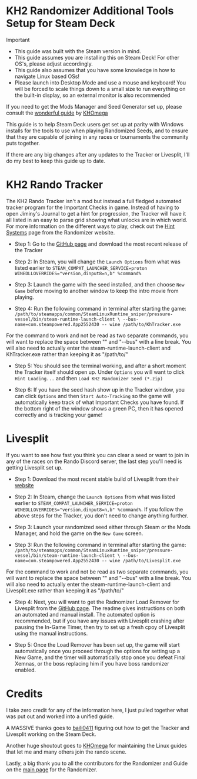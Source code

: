 # KH2 Randomizer Additional Tools Setup for Steam Deck

> [!IMPORTANT]
> - This guide was built with the Steam version in mind. 
> - This guide assumes you are installing this on Steam Deck! For other OS's, please adjust accordingly. 
> - This guide also assumes that you have some knowledge in how to navigate Linux based OSs!
> - Please launch into Desktop Mode and use a mouse and keyboard! You will be forced to scale things down to a small size to run everything on the built-in display, so an external monitor is also recommended

If you need to get the Mods Manager and Seed Generator set up, please consult the [wonderful guide](https://github.com/KHOmega/KH-PC-and-Linux-Setup/blob/main/GoA-Randomizer-linux-setup.md) by [KHOmega](https://github.com/KHOmega) 

This guide is to help Steam Deck users get set up at parity with Windows installs for the tools to use when playing Randomized Seeds, and to ensure that they are capable of joining in any races or tournaments the community puts together. 

If there are any big changes after any updates to the Tracker or Livesplit, I'll do my best to keep this guide up to date. 

# KH2 Rando Tracker 

The KH2 Rando Tracker isn't a mod but instead a full fledged automated tracker program for the Important Checks in game. Instead of having to open Jiminy's Journal to get a hint for progression, the Tracker will have it all listed in an easy to parse grid showing what unlocks are in which world. For more information on the different ways to play, check out the [Hint Systems](https://kh2rando.com/hints) page from the Randomizer website.

- Step 1: Go to the [GitHub page](https://github.com/Dee-Ayy/KH2Tracker/releases/latest) and download the most recent release of the Tracker

- Step 2: In Steam, you will change the `Launch Options` from what was listed earlier to `STEAM_COMPAT_LAUNCHER_SERVICE=proton WINEDLLOVERRIDES="version,dinput8=n,b" %command%`

- Step 3: Launch the game with the seed installed, and then choose `New Game` before moving to another window to keep the intro movie from playing. 

- Step 4: Run the following command in terminal after starting the game:
    `/path/to/steamapps/common/SteamLinuxRuntime_sniper/pressure-vessel/bin/steam-runtime-launch-client \ --bus-name=com.steampowered.App2552430 -- wine /path/to/KhTracker.exe`

For the command to work and not be read as two separate commands, you will want to replace the space between "\" and "--bus" with a line break. You will also need to actually enter the steam-runtime-launch-client and KhTracker.exe rather than keeping it as "/path/to/" 

- Step 5: You should see the terminal working, and after a short moment the Tracker itself should open up. Under `Options` you will want to click `Hint Loading...` and then `Load KH2 Randomizer Seed (*.zip)`

- Step 6: If you have the seed hash show up in the Tracker window, you can click `Options` and then `Start Auto-Tracking` so the game will automatically keep track of what Important Checks you have found. If the bottom right of the window shows a green PC, then it has opened correctly and is tracking your game!

# Livesplit

If you want to see how fast you think you can clear a seed or want to join in any of the races on the Rando Discord server, the last step you'll need is getting Livesplit set up. 

- Step 1: Download the most recent stable build of Livesplit from their [website](https://livesplit.org/downloads/)

- Step 2: In Steam, change the `Launch Options` from what was listed earlier to `STEAM_COMPAT_LAUNCHER_SERVICE=proton WINEDLLOVERRIDES="version,dinput8=n,b" %command%`. If you follow the above steps for the Tracker, you don't need to change anything further.

- Step 3: Launch your randomized seed either through Steam or the Mods Manager, and hold the game on the `New Game` screen. 

- Step 3: Run the following command in terminal after starting the game:
    `/path/to/steamapps/common/SteamLinuxRuntime_sniper/pressure-vessel/bin/steam-runtime-launch-client \ --bus-name=com.steampowered.App2552430 -- wine /path/to/Livesplit.exe`

For the command to work and not be read as two separate commands, you will want to replace the space between "\" and "--bus" with a line break. You will also need to actually enter the steam-runtime-launch-client and Livesplit.exe rather than keeping it as "/path/to/"  

- Step 4: Next, you will want to get the Radnomizer Load Remover for Livesplit from the [GitHub page](https://github.com/aliosgaming/KH2FM_Load_Remover-FOR-RANDOMIZER). The readme gives instructions on both an automated and manual install. The automated option is recommended, but if you have any issues with Livesplit crashing after pausing the In-Game Timer, then try to set up a fresh cpoy of Livesplit using the manual instructions. 

- Step 5: Once the Load Remover has been set up, the game will start automatically once you proceed through the options for setting up a New Game, and the timer will automatically stop once you defeat Final Xemnas, or the boss replacing him if you have boss randomizer enabled. 

# Credits

I take zero credit for any of the information here, I just pulled together what was put out and worked into a unified guide.

A MASSIVE thanks goes to [baili0411](https://github.com/baili0411) figuring out how to get the Tracker and Livesplit working on the Steam Deck. 

Another huge shoutout goes to [KHOmega](https://github.com/KHOmega) for maintaining the Linux guides that let me and many others join the rando scene.

Lastly, a big thank you to all the contributors for the Randomizer and Guide on the [main page](https://tommadness.github.io/KH2Randomizer) for the Randomizer. 

